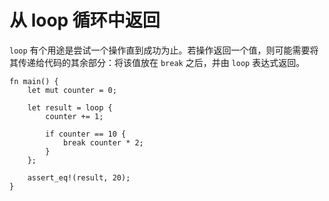 # 从 loop 循环中返回

`loop` 有个用途是尝试一个操作直到成功为止。若操作返回一个值，则可能需要将其传递给代码的其余部分：将该值放在 `break` 之后，并由 `loop` 表达式返回。

```rust,editable
fn main() {
    let mut counter = 0;

    let result = loop {
        counter += 1;

        if counter == 10 {
            break counter * 2;
        }
    };

    assert_eq!(result, 20);
}
```